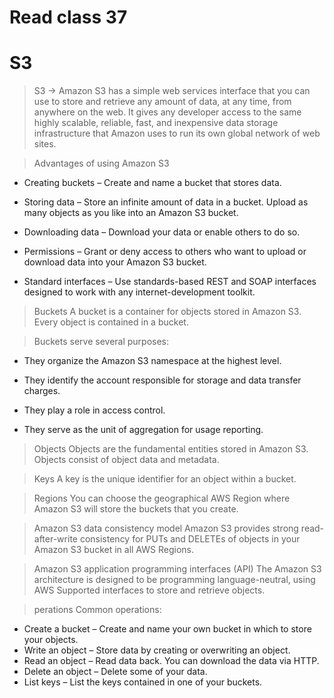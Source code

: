# Read class 37
# S3


> S3 -> 
 Amazon S3 has a simple web services interface that you can use to  store and retrieve any amount of data, at any time, from anywhere on the web. It gives any developer access to the same highly scalable, reliable, fast, and inexpensive data storage infrastructure that Amazon uses to run its own global network of web sites. 

> Advantages of using Amazon S3
 - Creating buckets – Create and name a bucket that stores data. 

 - Storing data – Store an infinite amount of data in a bucket. Upload as many objects as you like into an Amazon S3 bucket.
  
 - Downloading data – Download your data or enable others to do so. 

 - Permissions – Grant or deny access to others who want to upload or download data into your Amazon S3 bucket. 

 - Standard interfaces – Use standards-based REST and SOAP interfaces designed to work with any internet-development toolkit.


> Buckets
 A bucket is a container for objects stored in Amazon S3. Every object is contained in a bucket.

> Buckets serve several purposes:

- They organize the Amazon S3 namespace at the highest level.

- They identify the account responsible for storage and data transfer charges.

- They play a role in access control.

- They serve as the unit of aggregation for usage reporting.


> Objects
 Objects are the fundamental entities stored in Amazon S3. Objects consist of object data and metadata.

> Keys
 A key is the unique identifier for an object within a bucket. 

> Regions
 You can choose the geographical AWS Region where Amazon S3 will store the buckets that you create. 

> Amazon S3 data consistency model
 Amazon S3 provides strong read-after-write consistency for PUTs and DELETEs of objects in your Amazon S3 bucket in all AWS Regions.

> Amazon S3 application programming interfaces (API)
 The Amazon S3 architecture is designed to be programming language-neutral, using AWS Supported interfaces to store and retrieve objects.


 > perations
 Common operations:
 - Create a bucket – Create and name your own bucket in which to store your objects.
 - Write an object – Store data by creating or overwriting an object. 
 - Read an object – Read data back. You can download the data via HTTP.
 - Delete an object – Delete some of your data.
 - List keys – List the keys contained in one of your buckets.